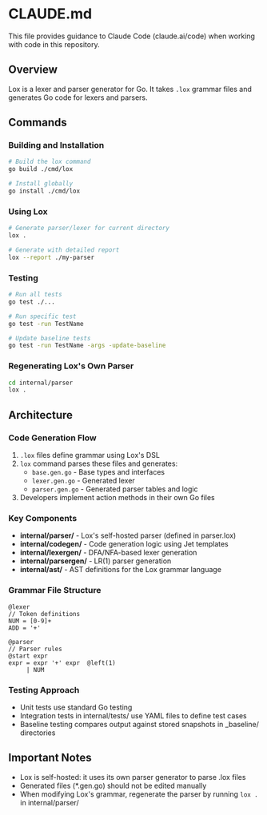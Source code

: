 # CLAUDE.md

This file provides guidance to Claude Code (claude.ai/code) when working with code in this repository.

## Overview

Lox is a lexer and parser generator for Go. It takes `.lox` grammar files and generates Go code for lexers and parsers.

## Commands

### Building and Installation
```bash
# Build the lox command
go build ./cmd/lox

# Install globally
go install ./cmd/lox
```

### Using Lox
```bash
# Generate parser/lexer for current directory
lox .

# Generate with detailed report
lox --report ./my-parser
```

### Testing
```bash
# Run all tests
go test ./...

# Run specific test
go test -run TestName

# Update baseline tests
go test -run TestName -args -update-baseline
```

### Regenerating Lox's Own Parser
```bash
cd internal/parser
lox .
```

## Architecture

### Code Generation Flow
1. `.lox` files define grammar using Lox's DSL
2. `lox` command parses these files and generates:
   - `base.gen.go` - Base types and interfaces
   - `lexer.gen.go` - Generated lexer
   - `parser.gen.go` - Generated parser tables and logic
3. Developers implement action methods in their own Go files

### Key Components
- **internal/parser/** - Lox's self-hosted parser (defined in parser.lox)
- **internal/codegen/** - Code generation logic using Jet templates
- **internal/lexergen/** - DFA/NFA-based lexer generation
- **internal/parsergen/** - LR(1) parser generation
- **internal/ast/** - AST definitions for the Lox grammar language

### Grammar File Structure
```
@lexer
// Token definitions
NUM = [0-9]+
ADD = '+'

@parser
// Parser rules
@start expr
expr = expr '+' expr  @left(1)
     | NUM
```

### Testing Approach
- Unit tests use standard Go testing
- Integration tests in internal/tests/ use YAML files to define test cases
- Baseline testing compares output against stored snapshots in _baseline/ directories

## Important Notes
- Lox is self-hosted: it uses its own parser generator to parse .lox files
- Generated files (*.gen.go) should not be edited manually
- When modifying Lox's grammar, regenerate the parser by running `lox .` in internal/parser/